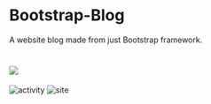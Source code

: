 # Bootstrap-Blog
A website blog made from just Bootstrap framework.
# <a href="https://utkarsh-dixit-git.github.io/bootstrap-blog/"><img src="https://img.shields.io/github/deployments/utkarsh-dixit-git/bootstrap-blog/github-pages?style=for-the-badge"></a>
![activity](https://img.shields.io/github/commit-activity/m/utkarsh-dixit-git/bootstrap-blog?style=for-the-badge)
![site](https://user-images.githubusercontent.com/88888678/182513664-f449d0f8-0a78-43a7-8747-0f69d255e244.jpeg)
